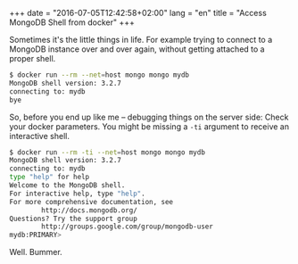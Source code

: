 +++
date = "2016-07-05T12:42:58+02:00"
lang = "en"
title = "Access MongoDB Shell from docker"
+++

Sometimes it's the little things in life. For example trying to
connect to a MongoDB instance over and over again, without getting
attached to a proper shell.

```bash
$ docker run --rm --net=host mongo mongo mydb
MongoDB shell version: 3.2.7
connecting to: mydb
bye
```

So, before you end up like me – debugging things on the server side:
Check your docker parameters. You might be missing a `-ti` argument to
receive an interactive shell.

``` bash
$ docker run --rm -ti --net=host mongo mongo mydb
MongoDB shell version: 3.2.7
connecting to: mydb
type "help" for help
Welcome to the MongoDB shell.
For interactive help, type "help".
For more comprehensive documentation, see
        http://docs.mongodb.org/
Questions? Try the support group
        http://groups.google.com/group/mongodb-user
mydb:PRIMARY>
```

Well. Bummer.
